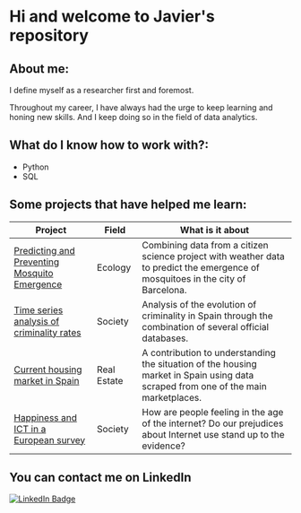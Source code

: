# Hi and welcome to Javier's repository

## About me:

I define myself as a researcher first and foremost.  

Throughout my career, I have always had the urge to keep learning and honing new skills. And I keep doing so in the field of data analytics.

## What do I know how to work with?:

- Python
- SQL

## Some projects that have helped me learn:

| Project  | Field | What is it about |
| ------------- | ------------- | ------------- |
| [Predicting and Preventing Mosquito Emergence](https://github.com/jmorsal/Mosquito_project)  | Ecology        | Combining data from a citizen science project with weather data to predict the emergence of mosquitoes in the city of Barcelona. |
| [Time series analysis of criminality rates](https://github.com/jmorsal/Proyecto-Final-Neoland-2024)  | Society        | Analysis of the evolution of criminality in Spain through the combination of several official databases. |
| [Current housing market in Spain](https://github.com/carlotagordillo2/Housing-factor)  | Real Estate    | A contribution to understanding the situation of the housing market in Spain using data scraped from one of the main marketplaces. |
| [Happiness and ICT in a European survey](https://github.com/claragal/MiniProject_SQL) | Society       | How are people feeling in the age of the internet? Do our prejudices about Internet use stand up to the evidence? |

## You can contact me on LinkedIn

[![LinkedIn Badge](https://img.shields.io/badge/LinkedIn-blue?style=for-the-badge&logo=linkedin&logoColor=white)](https://www.linkedin.com/in/v%C3%ADctor-guti%C3%A9rrez-gamero-81048b179/)
